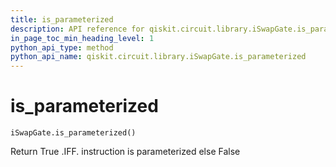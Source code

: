 ```yaml
---
title: is_parameterized
description: API reference for qiskit.circuit.library.iSwapGate.is_parameterized
in_page_toc_min_heading_level: 1
python_api_type: method
python_api_name: qiskit.circuit.library.iSwapGate.is_parameterized
---
```


# is\_parameterized

<span id="qiskit.circuit.library.iSwapGate.is_parameterized" />

`iSwapGate.is_parameterized()`

Return True .IFF. instruction is parameterized else False

